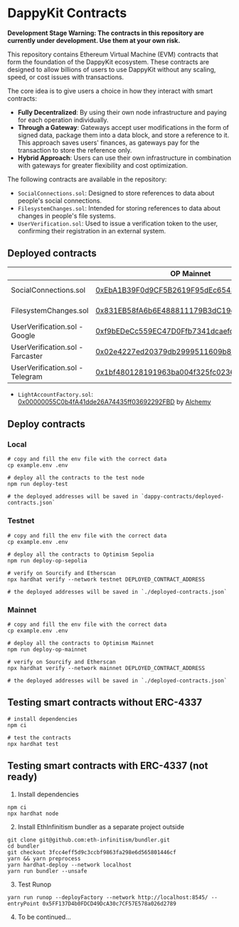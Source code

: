 # DappyKit Contracts

**Development Stage Warning: The contracts in this repository are currently under development. Use them at your own risk.**

This repository contains Ethereum Virtual Machine (EVM) contracts that form the foundation of the DappyKit ecosystem. These contracts are designed to allow billions of users to use DappyKit without any scaling, speed, or cost issues with transactions.

The core idea is to give users a choice in how they interact with smart contracts:
- **Fully Decentralized**: By using their own node infrastructure and paying for each operation individually.
- **Through a Gateway**: Gateways accept user modifications in the form of signed data, package them into a data block, and store a reference to it. This approach saves users' finances, as gateways pay for the transaction to store the reference only.
- **Hybrid Approach**: Users can use their own infrastructure in combination with gateways for greater flexibility and cost optimization.

The following contracts are available in the repository:
- `SocialConnections.sol`: Designed to store references to data about people's social connections.
- `FilesystemChanges.sol`: Intended for storing references to data about changes in people's file systems.
- `UserVerification.sol`: Used to issue a verification token to the user, confirming their registration in an external system.

## Deployed contracts

|                                  | OP Mainnet                                                                                                                       | OP Sepolia                                                                                                                                      |
|----------------------------------|----------------------------------------------------------------------------------------------------------------------------------|-------------------------------------------------------------------------------------------------------------------------------------------------|
| SocialConnections.sol            | [0xEbA1B39F0d9CF5B2619F95dEc6543eC258767fC2](https://optimistic.etherscan.io/address/0xeba1b39f0d9cf5b2619f95dec6543ec258767fc2) | [0xD8FC858221428B6b8ce304CE7aF1E838067Ea806](https://sepolia-optimism.etherscan.io/address/0xD8FC858221428B6b8ce304CE7aF1E838067Ea806) (v1.0.0) |
| FilesystemChanges.sol            | [0x831EB58fA6b6E488811179B3dC19c5524059bA58](https://optimistic.etherscan.io/address/0x831EB58fA6b6E488811179B3dC19c5524059bA58) | [0x204B8968E70084cDCBad327614334F1D7553aaF2](https://sepolia-optimism.etherscan.io/address/0x204B8968E70084cDCBad327614334F1D7553aaF2) (v1.0.0) |
| UserVerification.sol - Google    | [0xf9bEDeCc559EC47D0Ffb7341dcaefc74450612A7](https://optimistic.etherscan.io/address/0xf9bEDeCc559EC47D0Ffb7341dcaefc74450612A7) | [0x721462E34DCC00F8Bd0f0cD07762cfd482a0Fcb4](https://sepolia-optimism.etherscan.io/address/0x721462E34DCC00F8Bd0f0cD07762cfd482a0Fcb4) (v1.0.3) |
| UserVerification.sol - Farcaster | [0x02e4227ed20379db2999511609b8e2b28f73f0e0](https://optimistic.etherscan.io/address/0x02e4227ed20379db2999511609b8e2b28f73f0e0) | N/A                                                                                                                                             |
| UserVerification.sol - Telegram  | [0x1bf480128191963ba004f325fc02363ca0bb1fff](https://optimistic.etherscan.io/address/0x1bf480128191963ba004f325fc02363ca0bb1fff) | N/A                                                                                                                                             |

- `LightAccountFactory.sol`: [0x00000055C0b4fA41dde26A74435ff03692292FBD](https://sepolia-optimism.etherscan.io/address/0x00000055C0b4fA41dde26A74435ff03692292FBD) by [Alchemy](https://docs.alchemy.com/reference/factory-addresses#testnet-deployments)

## Deploy contracts

### Local

```shell
# copy and fill the env file with the correct data
cp example.env .env

# deploy all the contracts to the test node
npm run deploy-test

# the deployed addresses will be saved in `dappy-contracts/deployed-contracts.json`
```

### Testnet

```shell
# copy and fill the env file with the correct data
cp example.env .env

# deploy all the contracts to Optimism Sepolia
npm run deploy-op-sepolia

# verify on Sourcify and Etherscan
npx hardhat verify --network testnet DEPLOYED_CONTRACT_ADDRESS

# the deployed addresses will be saved in `./deployed-contracts.json`
```

### Mainnet

```shell
# copy and fill the env file with the correct data
cp example.env .env

# deploy all the contracts to Optimism Mainnet
npm run deploy-op-mainnet

# verify on Sourcify and Etherscan
npx hardhat verify --network mainnet DEPLOYED_CONTRACT_ADDRESS

# the deployed addresses will be saved in `./deployed-contracts.json`
```

## Testing smart contracts without ERC-4337

```shell
# install dependencies
npm ci

# test the contracts
npx hardhat test
```

## Testing smart contracts with ERC-4337 (not ready)

1. Install dependencies
```shell
npm ci
npx hardhat node
```

2. Install EthInfinitism bundler as a separate project outside

```shell
git clone git@github.com:eth-infinitism/bundler.git
cd bundler
git checkout 3fcc4eff5d9c3ccbf9863fa298e6d565801446cf
yarn && yarn preprocess
yarn hardhat-deploy --network localhost
yarn run bundler --unsafe
```

3. Test Runop

```shell
yarn run runop --deployFactory --network http://localhost:8545/ --entryPoint 0x5FF137D4b0FDCD49DcA30c7CF57E578a026d2789
```
4. To be continued...
